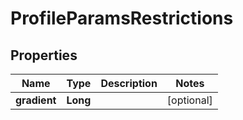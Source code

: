 
# ProfileParamsRestrictions

## Properties
Name | Type | Description | Notes
------------ | ------------- | ------------- | -------------
**gradient** | **Long** |  |  [optional]



